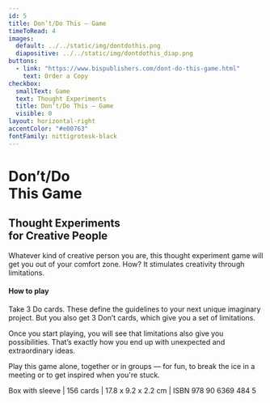 ```yaml
---
id: 5
title: Don’t/Do This — Game
timeToRead: 4
images:
  default: ../../static/img/dontdothis.png
  diapositive: ../../static/img/dontdothis_diap.png
buttons:
  - link: "https://www.bispublishers.com/dont-do-this-game.html"
    text: Order a Copy
checkbox:
  smallText: Game
  text: Thought Experiments
  title: Don’t/Do This — Game
  visible: 0
layout: horizontal-right
accentColor: "#e00763"
fontFamily: nittigrotesk-black
---
```


# Don’t<span class="light">/</span>Do<br>This <span class="light">Game</span>

## Thought Experiments<br>for Creative People

Whatever kind of creative person you are, this thought experiment game will get you out of your comfort zone. How? It stimulates creativity through limitations.

#### How to play

Take 3 Do cards. These define the guidelines to your next unique imaginary project. But you also get 3 Don’t cards, which give you a set of limitations.

Once you start playing, you will see that limitations also give you possibilities. That’s exactly how you end up with unexpected and extraordinary ideas.

Play this game alone, together or in groups — for fun, to break the ice in a meeting or to get inspired when you're stuck.

Box with sleeve | 156 cards | 17.8 x 9.2 x 2.2 cm | ISBN 978 90 6369 484 5
